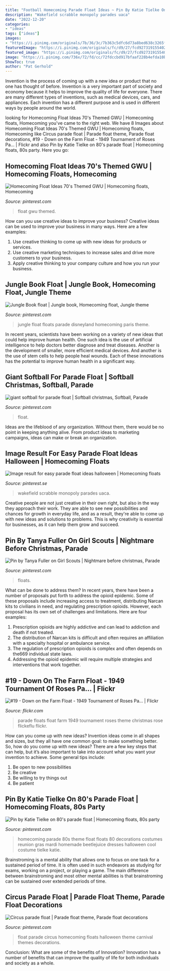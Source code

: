 ```yaml
---
title: "Football Homecoming Parade Float Ideas ~ Pin By Katie Tielke On 80&#039;s Parade Float"
description: "Wakefield scrabble monopoly parades uaca"
date: "2022-12-20"
categories:
- "ideas"
tags: ["ideas"]
images:
- "https://i.pinimg.com/originals/7b/36/3c/7b363c5dfc6d73a8bed638c3265f5f49.jpg"
featuredImage: "https://i.pinimg.com/originals/fc/d9/27/fcd9273191554029a9d149a88e355f7d.jpg"
featured_image: "https://i.pinimg.com/originals/fc/d9/27/fcd9273191554029a9d149a88e355f7d.jpg"
image: "https://i.pinimg.com/736x/72/fd/cc/72fdccbd917bfaaf228b4efda10b4e16.jpg"
ShowToc: true
author: "Pat Gerhold"
---
```



Invention is the process of coming up with a new idea or product that no one has thought of before. Invention is a very important part of society and economy because it helps to improve the quality of life for everyone. There are many different types of inventions, such as medical devices, cars, and appliances. Each invention has a different purpose and is used in different ways by people around the world.

	

		
looking for Homecoming Float Ideas 70&#039;s Themed GWU | Homecoming floats, Homecoming you've came to the right web. We have 8 Images about Homecoming Float Ideas 70&#039;s Themed GWU | Homecoming floats, Homecoming like Circus parade float | Parade float theme, Parade float decorations, #19 - Down on the Farm Float - 1949 Tournament of Roses Pa… | Flickr and also Pin by Katie Tielke on 80&#039;s parade float | Homecoming floats, 80s party. Here you go:
		
    
## Homecoming Float Ideas 70&#039;s Themed GWU | Homecoming Floats, Homecoming

<img loading=lazy src="https://i.pinimg.com/736x/72/fd/cc/72fdccbd917bfaaf228b4efda10b4e16.jpg" onerror="this.onerror=null;this.src='https://tse4.mm.bing.net/th?id=OIP.XUuKt6KHlKZfU2Qs99DakgHaNK&amp;pid=15.1';" alt="Homecoming Float Ideas 70&#039;s Themed GWU | Homecoming floats, Homecoming">

_Source: pinterest.com_

>float gwu themed. 

	

How can you use creative ideas to improve your business?
Creative ideas can be used to improve your business in many ways. Here are a few examples:
1. Use creative thinking to come up with new ideas for products or services.
2. Use creative marketing techniques to increase sales and drive more customers to your business.
3. Apply creative thinking to your company culture and how you run your business.

    
## Jungle Book Float | Jungle Book, Homecoming Float, Jungle Theme

<img loading=lazy src="https://i.pinimg.com/originals/7b/36/3c/7b363c5dfc6d73a8bed638c3265f5f49.jpg" onerror="this.onerror=null;this.src='https://tse3.mm.bing.net/th?id=OIP.16n3VfbbI_GvAyqyhStaSwHaE8&amp;pid=15.1';" alt="Jungle Book float | Jungle book, Homecoming float, Jungle theme">

_Source: pinterest.com_

>jungle float floats parade disneyland homecoming paris theme. 

	

In recent years, scientists have been working on a variety of new ideas that could help improve human health. One such idea is the use of artificial intelligence to help doctors better diagnose and treat diseases. Another is the development of smaller, more efficient medical devices. And another is the use of stem cells to help people heal wounds. Each of these innovations has the potential to improve human health in a significant way.

    
## Giant Softball For Parade Float | Softball Christmas, Softball, Parade

<img loading=lazy src="https://i.pinimg.com/originals/a6/1e/b0/a61eb01aa364c71d0637930959592805.jpg" onerror="this.onerror=null;this.src='https://tse2.mm.bing.net/th?id=OIP.oz7b7aU-Ff-EKkBdqofUEgHaFi&amp;pid=15.1';" alt="giant softball for parade float | Softball christmas, Softball, Parade">

_Source: pinterest.com_

>float. 

	

Ideas are the lifeblood of any organization. Without them, there would be no point in keeping anything alive. From product ideas to marketing campaigns, ideas can make or break an organization.

    
## Image Result For Easy Parade Float Ideas Halloween | Homecoming Floats

<img loading=lazy src="https://i.pinimg.com/736x/94/c9/44/94c944c8a1230589a9902b9be6ee82ba.jpg" onerror="this.onerror=null;this.src='https://tse4.mm.bing.net/th?id=OIP.wmBu5E3IjgwuQL5eqzvbZgHaFj&amp;pid=15.1';" alt="Image result for easy parade float ideas halloween | Homecoming floats">

_Source: pinterest.se_

>wakefield scrabble monopoly parades uaca. 

	

Creative people are not just creative in their own right, but also in the way they approach their work. They are able to see new possibilities and chances for growth in everyday life, and as a result, they're able to come up with new ideas and solutions to problems. This is why creativity is essential for businesses, as it can help them grow and succeed.

    
## Pin By Tanya Fuller On Girl Scouts | Nightmare Before Christmas, Parade

<img loading=lazy src="https://i.pinimg.com/originals/fc/d9/27/fcd9273191554029a9d149a88e355f7d.jpg" onerror="this.onerror=null;this.src='https://tse1.mm.bing.net/th?id=OIP.ANvXd4jmql1WIEQ1SY9emgHaE8&amp;pid=15.1';" alt="Pin by Tanya Fuller on Girl Scouts | Nightmare before christmas, Parade">

_Source: pinterest.com_

>floats. 

	

What can be done to address them?
In recent years, there have been a number of proposals put forth to address the opioid epidemic. Some of these proposals include increasing access to treatment, distributing Narcan kits to civilians in need, and regulating prescription opioids. However, each proposal has its own set of challenges and limitations. Here are four examples:
1) Prescription opioids are highly addictive and can lead to addiction and death if not treated. 
2) The distribution of Narcan kits is difficult and often requires an affiliation with a specialty hospital or ambulance service. 
3) The regulation of prescription opioids is complex and often depends on the669 individual state laws. 
4) Addressing the opioid epidemic will require multiple strategies and interventions that work together.

    
## #19 - Down On The Farm Float - 1949 Tournament Of Roses Pa… | Flickr

<img loading=lazy src="https://c2.staticflickr.com/6/5256/5531522043_2483ca72fe_b.jpg" onerror="this.onerror=null;this.src='https://tse2.mm.bing.net/th?id=OIP.iRkBX7UnRottwmRmDHSx0gHaFG&amp;pid=15.1';" alt="#19 - Down on the Farm Float - 1949 Tournament of Roses Pa… | Flickr">

_Source: flickr.com_

>parade floats float farm 1949 tournament roses theme christmas rose flickeflu flickr. 

	

How can you come up with new ideas?
Invention ideas come in all shapes and sizes, but they all have one common goal: to make something better. So, how do you come up with new ideas? There are a few key steps that can help, but it’s also important to take into account what you want your invention to achieve. Some general tips include: 
1. Be open to new possibilities 
2. Be creative 
3. Be willing to try things out 
4. Be patient 

    
## Pin By Katie Tielke On 80&#039;s Parade Float | Homecoming Floats, 80s Party

<img loading=lazy src="https://i.pinimg.com/originals/6e/e4/78/6ee478b46b33852989a3ccd111ab2b77.jpg" onerror="this.onerror=null;this.src='https://tse1.mm.bing.net/th?id=OIP.6r6hFMj8Ny2psDoQk1BgXgHaJ4&amp;pid=15.1';" alt="Pin by Katie Tielke on 80&#039;s parade float | Homecoming floats, 80s party">

_Source: pinterest.com_

>homecoming parade 80s theme float floats 80 decorations costumes reunion gras mardi homemade beetlejuice dresses halloween cool costume tielke katie. 

	

Brainstroming is a mental ability that allows one to focus on one task for a sustained period of time. It is often used in such endeavors as studying for exams, working on a project, or playing a game. The main difference between brainstroming and most other mental abilities is that brainstroming can be sustained over extended periods of time.

    
## Circus Parade Float | Parade Float Theme, Parade Float Decorations

<img loading=lazy src="https://i.pinimg.com/736x/d4/ba/8c/d4ba8cde8549e71af3c6d33bc5142dcf.jpg" onerror="this.onerror=null;this.src='https://tse4.mm.bing.net/th?id=OIP.QRDVJib7uuPLACOrb5UIJAHaFw&amp;pid=15.1';" alt="Circus parade float | Parade float theme, Parade float decorations">

_Source: pinterest.com_

>float parade circus homecoming floats halloween theme carnival themes decorations. 

	

Conclusion: What are some of the benefits of Innovation?
Innovation has a number of benefits that can improve the quality of life for both individuals and society as a whole.


